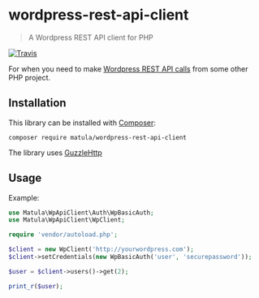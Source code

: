 # wordpress-rest-api-client

> A Wordpress REST API client for PHP

[![Travis](https://img.shields.io/travis/varsitynewsnetwork/wordpress-rest-api-client.svg?maxAge=2592000?style=flat-square)](https://travis-ci.org/varsitynewsnetwork/wordpress-rest-api-client)

For when you need to make [Wordpress REST API calls](http://v2.wp-api.org/) from
some other PHP project.

## Installation

This library can be installed with [Composer](https://getcomposer.org):

```text
composer require matula/wordpress-rest-api-client
```

The library uses [GuzzleHttp](http://guzzlephp.org)


## Usage

Example:

```php
use Matula\WpApiClient\Auth\WpBasicAuth;
use Matula\WpApiClient\WpClient;

require 'vendor/autoload.php';

$client = new WpClient('http://yourwordpress.com');
$client->setCredentials(new WpBasicAuth('user', 'securepassword'));

$user = $client->users()->get(2);

print_r($user);
```
